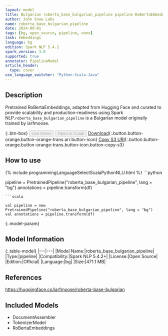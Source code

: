 ```yaml
---
layout: model
title: Bulgarian roberta_base_bulgarian_pipeline pipeline RoBertaEmbeddings from iarfmoose
author: John Snow Labs
name: roberta_base_bulgarian_pipeline
date: 2024-09-01
tags: [bg, open_source, pipeline, onnx]
task: Embeddings
language: bg
edition: Spark NLP 5.4.2
spark_version: 3.0
supported: true
annotator: PipelineModel
article_header:
  type: cover
use_language_switcher: "Python-Scala-Java"
---
```


## Description

Pretrained RoBertaEmbeddings, adapted from Hugging Face and curated to provide scalability and production-readiness using Spark NLP.`roberta_base_bulgarian_pipeline` is a Bulgarian model originally trained by iarfmoose.

{:.btn-box}
<button class="button button-orange" disabled>Live Demo</button>
<button class="button button-orange" disabled>Open in Colab</button>
[Download](https://s3.amazonaws.com/auxdata.johnsnowlabs.com/public/models/roberta_base_bulgarian_pipeline_bg_5.4.2_3.0_1725192044184.zip){:.button.button-orange.button-orange-trans.arr.button-icon}
[Copy S3 URI](s3://auxdata.johnsnowlabs.com/public/models/roberta_base_bulgarian_pipeline_bg_5.4.2_3.0_1725192044184.zip){:.button.button-orange.button-orange-trans.button-icon.button-copy-s3}

## How to use



<div class="tabs-box" markdown="1">
{% include programmingLanguageSelectScalaPythonNLU.html %}
```python

pipeline = PretrainedPipeline("roberta_base_bulgarian_pipeline", lang = "bg")
annotations =  pipeline.transform(df)   

```
```scala

val pipeline = new PretrainedPipeline("roberta_base_bulgarian_pipeline", lang = "bg")
val annotations = pipeline.transform(df)

```
</div>

{:.model-param}
## Model Information

{:.table-model}
|---|---|
|Model Name:|roberta_base_bulgarian_pipeline|
|Type:|pipeline|
|Compatibility:|Spark NLP 5.4.2+|
|License:|Open Source|
|Edition:|Official|
|Language:|bg|
|Size:|471.1 MB|

## References

https://huggingface.co/iarfmoose/roberta-base-bulgarian

## Included Models

- DocumentAssembler
- TokenizerModel
- RoBertaEmbeddings